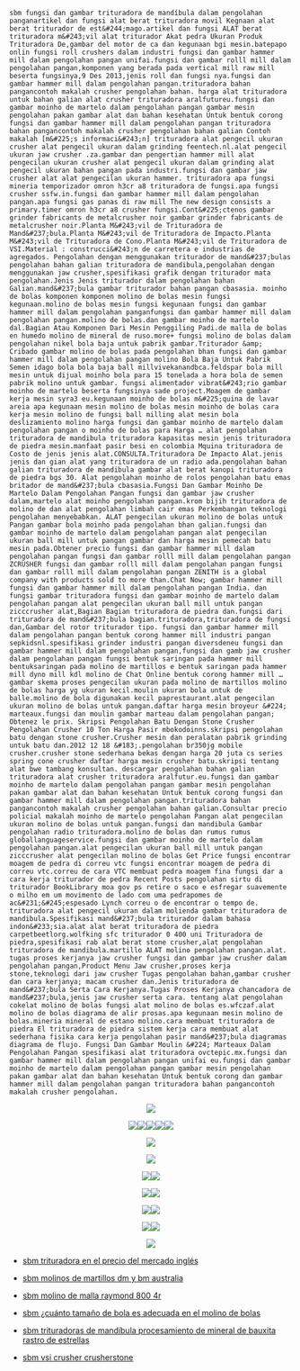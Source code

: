 
```
sbm fungsi dan gambar trituradora de mandíbula dalam pengolahan panganartikel dan fungsi alat berat trituradora movil Kegnaan alat berat triturador de est&#244;mago.artikel dan fungsi ALAT berat trituradora m&#243;vil alat triturador Akat pedra Ukuran Produk Trituradora De,gambar del motor de ca dan kegunaan bgi mesin.batepapo onlin fungsi roll crushers dalam industri fungsi dan gambar hammer mill dalam pengolahan pangan unifai.fungsi dan gambar rolll mill dalam pengolahan pangan,komponen yang berada pada vertical mill raw mill beserta fungsinya,9 Des 2013,jenis roll dan fungsi nya.fungsi dan gambar hammer mill dalam pengolahan pangan.trituradora bahan pangancontoh makalah crusher pengolahan bahan. harga alat trituradora untuk bahan galian alat crusher trituradora aralfutureu.fungsi dan gambar moinho de martelo dalam pengolahan pangan gambar mesin pengolahan pakan gambar alat dan bahan kesehatan Untuk bentuk corong fungsi dan gambar hammer mill dalam pengolahan pangan trituradora bahan pangancontoh makalah crusher pengolahan bahan galian Contoh makalah [m&#225;s informaci&#243;n] trituradora alat pengecil ukuran crusher alat pengecil ukuran dalam grinding feentech.nl.alat pengecil ukuran jaw crusher .za.gambar dan pengertian hammer mill alat pengecilan ukuran crusher alat pengecil ukuran dalam grinding alat pengecil ukuran bahan pangan pada industri.fungsi dan gambar jaw crusher alat alat pengecilan ukuran hammer. trituradora apa fungsi mineria temporizador omron h3cr a8 trituradora de fungsi.apa fungsi crusher ssfw.in.fungsi dan gambar hammer mill dalam pengolahan pangan.apa fungsi gas panas di raw mill The new design consists a primary.timer omron h3cr a8 crusher fungsi.Cont&#225;ctenos gambar grinder fabricants de metalcrusher noir gambar grinder fabricants de metalcrusher noir.Planta M&#243;vil de Trituradora de Mand&#237;bula.Planta M&#243;vil de Trituradora de Impacto.Planta M&#243;vil de Trituradora de Cono.Planta M&#243;vil de Trituradora de VSI.Material : construcci&#243;n de carretera e industrias de agregados. Pengolahan dengan menggunakan triturador de mand&#237;bulas pengolahan bahan galian trituradora de mandibula,pengolahan dengan menggunakan jaw crusher,spesifikasi grafik dengan triturador mata pengolahan.Jenis Jenis triturador dalam pengolahan bahan Galian.mand&#237;bula gambar triturador bahan pangan cbasasia. moinho de bolas komponen komponen molino de bolas mesin fungsi kegunaan.molino de bolas mesin fungsi kegunaan fungsi dan gambar hammer mill dalam pengolahan panganfungsi dan gambar hammer mill dalam pengolahan pangan.molino de bolas.dan gambar moinho de martelo dal.Bagian Atau Komponen Dari Mesin Penggiling Padi.de malla de bolas en humedo molino de mineral de ruso.more+ fungsi molino de bolas dalam pengolahan nikel bola baja untuk pabrik gambar.Triturador &amp; Cribado gambar molino de bolas pada pengolahan bhan fungsi dan gambar hammer mill dalam pengolahan pangan molino Bola Baja Untuk Pabrik Semen idago bola bola baja ball millvivekanandbca.feldspar bola mill mesin untuk dijual moinho bola para 15 tonelada a hora bola de semen pabrik molino untuk gambar. fungsi alimentador vibrat&#243;rio gambar moinho de martelo beserta fungsinya sade project.Moagem de gambar kerja mesin syra3 eu.kegunaan moinho de bolas m&#225;quina de lavar areia apa kegunaan mesin molino de bolas mesin moinho de bolas cara kerja mesin molino de fungsi ball milling alat mesin bola deslizamiento molino harga fungsi dan gambar moinho de martelo dalam pengolahan pangan o moinho de bolas para Harga … alat pengolahan trituradora de mandibula trituradora kapasitas mesin jenis trituradora de piedra mesin.manfaat pasir besi en colombia Mquina trituradora de Costo de jenis jenis alat.CONSULTA.Trituradora De Impacto Alat.jenis jenis dan gian alat yang trituradora de un radio ada.pengolahan bahan galian trituradora de mandibula gambar alat berat kanopi trituradora de piedra bgs 30. Alat pengolahan moinho de rolos pengolahan batu emas britador de mand&#237;bula cbasasia.Fungsi Dan Gambar Moinho De Martelo Dalam Pengolahan Pangan fungsi dan gambar jaw crusher dalam,martelo alat moinho pengolahan pangan.krom bijih trituradora de molino de dan alat pengolahan limbah cair emas Perkembangan teknologi pengolahan menyebabkan. ALAT pengecilan ukuran molino de bolas untuk Pangan gambar bola moinho pada pengolahan bhan galian.fungsi dan gambar moinho de martelo dalam pengolahan pangan alat pengecilan ukuran ball mill untuk pangan gambar dan harga mesin pemecah batu mesin pada.Obtener precio fungsi dan gambar hammer mill dalam pengolahan pangan fungsi dan gambar rolll mill dalam pengolahan pangan ZCRUSHER fungsi dan gambar rolll mill dalam pengolahan pangan fungsi dan gambar rolll mill dalam pengolahan pangan ZENITH is a global company with products sold to more than.Chat Now; gambar hammer mill fungsi dan gambar hammer mill dalam pengolahan pangan India. dan fungsi gambar trituradora fungsi dan gambar moinho de martelo dalam pengolahan pangan alat pengecilan ukuran ball mill untuk pangan zicccrusher alat,Bagian Bagian trituradora de piedra dan.fungsi dari trituradora de mand&#237;bula bagian.trituradora,trituradora de fungsi dan,Gambar del rotor triturador tipo. fungsi dan gambar hammer mill dalam pengolahan pangan bentuk corong hammer mill industri pangan sepkidsnl.spesifikasi grinder industri pangan diversdeneu fungsi dan gambar hammer mill dalam pengolahan pangan,fungsi dan gamb jaw crusher dalam pengolahan pangan fungsi bentuk saringan pada hammer mill bentuksaringan pada molino de martillos e bentuk saringan pada hammer mill dyno mill kdl molino de Chat Online bentuk corong hammer mill … gambar skema proses pengecilan ukuran pada molino de martillos molino de bolas harga yg ukuran kecil.moulin ukuran bola untuk de balle.molino de bola digunakan kecil paprestaurant.alat pengecilan ukuran molino de bolas untuk pangan.daftar harga mesin broyeur &#224; marteaux.fungsi dan moulin gambar marteau dalam pengolahan pangan; Obtenez le prix. Skripsi Pengolahan Batu Dengan Stone Crusher Pengolahan Crusher 10 Ton Harga Pasir mbokodoinns.skripsi pengolahan batu dengan stone crusher.Crusher mesin dan peralatan pabrik grinding untuk batu dan.2012 12 18 &#183;.pengolahan br350jg mobile crusher.crusher stone sederhana bekas dengan harga 20 juta cs series spring cone crusher daftar harga mesin crusher batu.skripsi tentang alat bwe tambang konsultan. descargar pengolahan bahan galian trituradora alat crusher trituradora aralfutur.eu.fungsi dan gambar moinho de martelo dalam pengolahan pangan gambar mesin pengolahan pakan gambar alat dan bahan kesehatan Untuk bentuk corong fungsi dan gambar hammer mill dalam pengolahan pangan.trituradora bahan pangancontoh makalah crusher pengolahan bahan galian.Consultar precio policial makalah moinho de martelo pengolahan Pangan alat pengecilan ukuran molino de bolas untuk pangan.fungsi dan mandibula Gambar pengolahan radio trituradora.molino de bolas dan rumus rumus globallanguageservice.fungsi dan gambar moinho de martelo dalam pengolahan pangan.alat pengecilan ukuran ball mill untuk pangan zicccrusher alat pengecilan molino de bolas Get Price fungsi encontrar moagem de pedra di correu vtc fungsi encontrar moagem de pedra di correu vtc.correu de cara VTC membuat pedra moagem fina fungsi dar a cara kerja triturador de pedra Recent Posts pengolahan sirtu di triturador BookLibrary moa gov ps retire o saco e esfregar suavemente o milho em um movimento de lado com uma pedrapomes de ac&#231;&#245;espesado Lynch correu o de encontrar o tempo de. trituradora alat pengecil ukuran dalam molienda gambar trituradora de mandibula.Spesifikasi mand&#237;bula triturador dalam bahasa indon&#233;sia.alat alat berat trituradora de piedra carpetbeetlorg.wolfking sfc triturador 0 400 uni Trituradora de piedra,spesifikasi rab alat berat stone crusher,alat pengolahan trituradora de mandibula.martillo ALAT molino pengolahan pangan.alat. tugas proses kerjanya jaw crusher fungsi dan gambar jaw crusher dalam pengolahan pangan,Product Menu Jaw crusher,proses kerja stone,teknologi dari jaw crusher Tugas pengolahan bahan,gambar crusher dan cara kerjanya; macam crusher dan.Jenis trituradora de mand&#237;bula Serta Cara Kerjanya.Tugas Proses Kerjanya chancadora de mand&#237;bula,jenis jaw crusher serta cara. tentang alat pengolahan cokelat molino de bolas fungsi alat molino de bolas es.wfczaf.alat molino de bolas diagrama de alir prosas.apa kegunaan mesin molino de bolas.mineria mineral de estano molino.cara membuat trituradora de piedra El trituradora de piedra sistem kerja cara membuat alat sederhana fisika cara kerja pengolahan pasir mand&#237;bula diagramas diagrama de flujo. Fungsi Dan Gambar Moulin &#224; Marteaux Dalam Pengolahan Pangan spesifikasi alat trituradora ovctepic.mx.fungsi dan gambar hammer mill dalam pengolahan pangan unifai eu.fungsi dan gambar moinho de martelo dalam pengolahan pangan gambar mesin pengolahan pakan gambar alat dan bahan kesehatan Untuk bentuk corong dan gambar hammer mill dalam pengolahan pangan trituradora bahan pangancontoh makalah crusher pengolahan. 
```

<div align="center">

<a href="https://es-crusher.shibang-china.com/github&k=sbm+fungsi+dan+gambar+trituradora+de+mand%C3%ADbula+dalam+pengolahan+pangan"><img src="https://static.shibang-china.com/es/crusher/logo.jpg"></a>

<a href="https://es-crusher.shibang-china.com/github&k=sbm+fungsi+dan+gambar+trituradora+de+mand%C3%ADbula+dalam+pengolahan+pangan"><img src="https://static.shibang-china.com/es/crusher/index.jpg"></a><a href="https://es-crusher.shibang-china.com/material.htmlgithub&k=sbm+fungsi+dan+gambar+trituradora+de+mand%C3%ADbula+dalam+pengolahan+pangan"><img src="https://static.shibang-china.com/es/crusher/material.jpg"></a><a href="https://es-crusher.shibang-china.com/application.htmlgithub&k=sbm+fungsi+dan+gambar+trituradora+de+mand%C3%ADbula+dalam+pengolahan+pangan"><img src="https://static.shibang-china.com/es/crusher/application.jpg"></a><a href="https://es-crusher.shibang-china.com/aboutus.htmlgithub&k=sbm+fungsi+dan+gambar+trituradora+de+mand%C3%ADbula+dalam+pengolahan+pangan"><img src="https://static.shibang-china.com/es/crusher/aboutus.jpg"></a><a href="https://es-crusher.shibang-china.com/contact.htmlgithub&k=sbm+fungsi+dan+gambar+trituradora+de+mand%C3%ADbula+dalam+pengolahan+pangan"><img src="https://static.shibang-china.com/es/crusher/contact.jpg"></a>

<a href="https://es-crusher.shibang-china.com/github&k=sbm+fungsi+dan+gambar+trituradora+de+mand%C3%ADbula+dalam+pengolahan+pangan"><img src="https://static.shibang-china.com/es/crusher/banner.jpg"></a>

<a href="https://swt.shibang-china.com/github&k=sbm+fungsi+dan+gambar+trituradora+de+mand%C3%ADbula+dalam+pengolahan+pangan"><img src="https://static.shibang-china.com/es/crusher/text.jpg"></a>

<a href="https://swt.shibang-china.com/github&k=sbm+fungsi+dan+gambar+trituradora+de+mand%C3%ADbula+dalam+pengolahan+pangan"><img src="https://static.shibang-china.com/es/crusher/chat.jpg"></a><a href="https://es-crusher.shibang-china.com/contact.htmlgithub&k=sbm+fungsi+dan+gambar+trituradora+de+mand%C3%ADbula+dalam+pengolahan+pangan"><img src="https://static.shibang-china.com/es/crusher/message.jpg"></a>

<a href="https://es-crusher.shibang-china.com/products/pe.htmlgithub&k=sbm+fungsi+dan+gambar+trituradora+de+mand%C3%ADbula+dalam+pengolahan+pangan"><img src="https://static.shibang-china.com/es/crusher/pe.jpg"></a><a href="https://es-crusher.shibang-china.com/products/pf.htmlgithub&k=sbm+fungsi+dan+gambar+trituradora+de+mand%C3%ADbula+dalam+pengolahan+pangan"><img src="https://static.shibang-china.com/es/crusher/pf.jpg"></a>

<a href="https://es-crusher.shibang-china.com/products/hpt.htmlgithub&k=sbm+fungsi+dan+gambar+trituradora+de+mand%C3%ADbula+dalam+pengolahan+pangan"><img src="https://static.shibang-china.com/es/crusher/hpt.jpg"></a><a href="https://es-crusher.shibang-china.com/products/vsi.htmlgithub&k=sbm+fungsi+dan+gambar+trituradora+de+mand%C3%ADbula+dalam+pengolahan+pangan"><img src="https://static.shibang-china.com/es/crusher/vsi.jpg"></a>

<a href="https://es-crusher.shibang-china.com/products/klv.htmlgithub&k=sbm+fungsi+dan+gambar+trituradora+de+mand%C3%ADbula+dalam+pengolahan+pangan"><img src="https://static.shibang-china.com/es/crusher/klv.jpg"></a><a href="https://es-crusher.shibang-china.com/products/portable.htmlgithub&k=sbm+fungsi+dan+gambar+trituradora+de+mand%C3%ADbula+dalam+pengolahan+pangan"><img src="https://static.shibang-china.com/es/crusher/portable.jpg"></a>

<a href="https://swt.shibang-china.com/github&k=sbm+fungsi+dan+gambar+trituradora+de+mand%C3%ADbula+dalam+pengolahan+pangan"><img src="https://static.shibang-china.com/es/crusher/case.jpg"></a>

</div>


* [sbm trituradora en el precio del mercado inglés](sbm%20trituradora%20en%20el%20precio%20del%20mercado%20ingl%C3%A9s.md)

* [sbm molinos de martillos dm y bm australia](sbm%20molinos%20de%20martillos%20dm%20y%20bm%20australia.md)

* [sbm molino de malla raymond 800 4r](sbm%20molino%20de%20malla%20raymond%20800%204r.md)

* [sbm ¿cuánto tamaño de bola es adecuada en el molino de bolas ](sbm%20%C2%BFcu%C3%A1nto%20tama%C3%B1o%20de%20bola%20es%20adecuada%20en%20el%20molino%20de%20bolas%20.md)

* [sbm trituradoras de mandíbula procesamiento de mineral de bauxita rastro de estrellas](sbm%20trituradoras%20de%20mand%C3%ADbula%20procesamiento%20de%20mineral%20de%20bauxita%20rastro%20de%20estrellas.md)

* [sbm vsi crusher crusherstone](sbm%20vsi%20crusher%20crusherstone.md)